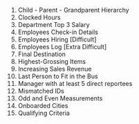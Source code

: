 1. Child - Parent - Grandparent Hierarchy
2. Clocked Hours
3. Department Top 3 Salary
4. Employees Check-in Details
5. Employees Hiring [Difficult]
6. Employees Log [Extra Difficult]
7. Final Destination
8. Highest-Grossing Items
9.  Increasing Sales Revenue
10. Last Person to Fit in the Bus
11. Manager with at least 5 direct reportees
12. Mismatched IDs
13. Odd and Even Measurements
14. Onboarded Cities
15. Qualifying Criteria